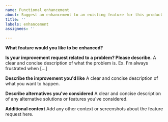 ```yaml
---
name: Functional enhancement
about: Suggest an enhancement to an existing feature for this product
title: ''
labels: enhancement
assignees: ''

---
```


**What feature would you like to be enhanced?**

**Is your improvement request related to a problem? Please describe.**
A clear and concise description of what the problem is. Ex. I'm always frustrated when [...]

**Describe the improvement you'd like**
A clear and concise description of what you want to happen.

**Describe alternatives you've considered**
A clear and concise description of any alternative solutions or features you've considered.

**Additional context**
Add any other context or screenshots about the feature request here.
